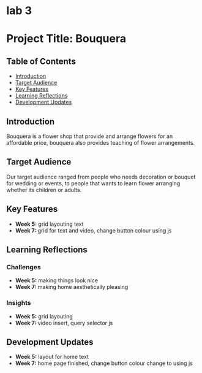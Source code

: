# lab 3
# Project Title: Bouquera

## Table of Contents
- [Introduction](#introduction)
- [Target Audience](#target-audience)
- [Key Features](#key-features)
- [Learning Reflections](#learning-reflections)
- [Development Updates](#development-updates)

## Introduction
Bouquera is a flower shop that provide and arrange flowers for an affordable price, bouquera also provides teaching of flower arrangements.

## Target Audience
Our target audience ranged from people who needs decoration or bouquet for wedding or events, to people that wants to learn flower arranging whether its children or adults.

## Key Features
- **Week 5:** grid layouting text
- **Week 7:** grid for text and video, change button colour using js



## Learning Reflections
### Challenges
- **Week 5:** making things look nice
- **Week 7:** making home aesthetically pleasing

### Insights
- **Week 5:** grid layouting
- **Week 7:** video insert, query selector js


## Development Updates
- **Week 5:** layout for home text
- **Week 7:** home page finished, change button colour change to using js